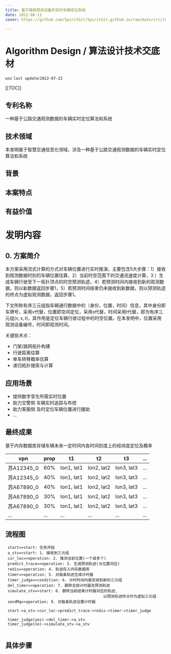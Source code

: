 ```yaml
---
title: 基于路侧观测设备的实时车辆定位系统
date: 2022-06-11
cover: https://github.com/SpiritGit/SpiritGit.github.io/raw/main/src/images/covers/aps.webp

---
```


# Algorithm Design / 算法设计技术交底材

`wxz` 
`last update`:`2022-07-22`  

[[_TOC_]]

## 专利名称

一种基于公路交通观测数据的车辆实时定位算法和系统

## 技术领域

本发明属于智慧交通信息化领域，涉及一种基于公路交通观测数据的车辆实时定位算法和系统

## 背景

## 本案特点

## 有益价值

# 发明内容

## 0. 方案简介

本方案采用流式计算的方式对车辆位置进行实时推演，主要包含5大步骤：1）接收到观测数据时刻的车辆位置估算，2）当前时空范围下的交通流速度计算，3 ）生成车辆行驶至下一拓扑顶点的时空预测轨迹，4）若预测时间内接收到新的观测数据，则以新数据返回步骤1，5）若预测时间结束仍未接收到新数据，则以预测轨迹的终点为虚拟观测数据，返回步骤1。

下文所称有序三元组指车辆通行数据中的（身份，位置，时间）信息，其中身份即车牌号，采用$v$代替，位置即空间定位，采用$s$代替，时间采用$t$代替，即为有序三元组$(v, s, t)$，其作用是定位车辆行驶过程中的时空位置。在本发明中，位置采用观测设备编号，时间即观测时间。





















关键技术点： 
- 门架/路网拓扑构建
- 行驶距离估算
- 单车转移概率估算
- 递归拓扑搜索与计算

## 应用场景

- 提供数字孪生所需实时位置
- 助力交警侧 车辆实时追踪与布控
- 助力客服侧 及时定位车辆位置进行援助
- ...

## 最终成果

基于内存数据库存储车辆未来一定时间内各时间刻度上的经纬度定位及概率

| vpn        | prop | t1         | t2         | t3         | ...  |
| ---------- | ---- | ---------- | ---------- | ---------- | ---- |
| 苏A12345_0 | 60%  | lon1, lat1 | lon2, lat2 | lon3, lat3 | ...  |
| 苏A12345_0 | 40%  | lon1, lat1 | lon2, lat2 | lon3, lat3 | ...  |
| 苏A67890_0 | 40%  | lon1, lat1 | lon2, lat2 | lon3, lat3 | ...  |
| 苏A67890_0 | 30%  | lon1, lat1 | lon2, lat2 | lon3, lat3 | ...  |
| 苏A67890_0 | 30%  | lon1, lat1 | lon2, lat2 | lon3, lat3 | ...  |
| ...        | ...  | ...        | ...        | ...        | ...  |

## 流程图

 ```flow
  start=>start: 任务开始
  a_stv=>start: 1. 接收到三元组
  cur_loc=>operation: 2. 推测当前位置(一个或多个)
  predict_trace=>operation: 3. 生成预测轨迹(与位置对应)
  redis=>operation: 4. 轨迹存入内存数据库
  timer=>operation: 5. 对每条轨迹生成计时器
  timer_judge=>condition: 6. 计时时间内是否收到新的三元组
  del_timer=>operation: 7. 删除全部计时器及预测轨迹
  simulate_stv=>start: 8. 删除当前结束计时器对应的轨迹,
  											以预测轨迹终点作为虚拟三元组	
  sendMq=>operation: 9. 对每条轨迹设置计时器
  
  start->a_stv->cur_loc->predict_trace->redis->timer->timer_judge
  
  timer_judge(yes)->del_timer->a_stv
  timer_judge(no)->simulate_stv->a_stv
  
 ```

## 具体步骤